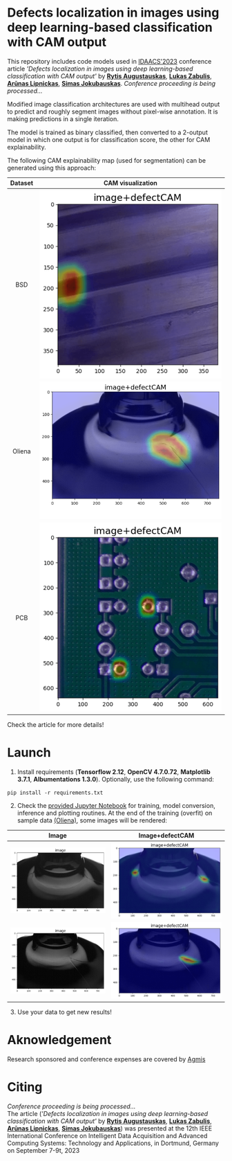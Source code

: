 # Defects localization in images using deep learning-based classification with CAM output
This repository includes code models used in [IDAACS'2023](https://www.idaacs.net/2023) conference article *'Defects localization in images using deep learning-based classification with CAM output'* by [**Rytis Augustauskas**](https://www.linkedin.com/in/rytis-augustauskas-4b99a791/), [**Lukas Zabulis**](linkedin.com/in/lukaszabulis), [**Arūnas Lipnickas**](linkedin.com/in/arunas-lipnickas-888037155), [**Simas Jokubauskas**](linkedin.com/in/simasjokubauskas). *Conference proceeding is being processed...*

Modified image classification architectures are used with multihead output to predict and roughly segment images without pixel-wise annotation. It is making predictions in a single iteration.

The model is trained as binary classified, then converted to a 2-output model in which one output is for classification score, the other for CAM explainability.

The following CAM explainability map (used for segmentation) can be generated using this approach:

| Dataset | CAM visualization |
| :---: | :---: |
| BSD | <img src="https://github.com/rytisss/DL-defect-classification-with-CAM-output/blob/main/res/BSD_efficientNetB04down_716ms.gif" width="500"/> |
| Oliena| <img src="https://github.com/rytisss/DL-defect-classification-with-CAM-output/blob/main/res/oliena_convext4down_716ms.gif" width="500"/> |
| PCB |<img src="https://github.com/rytisss/DL-defect-classification-with-CAM-output/blob/main/res/PCB_efficientNetB04down_716ms.gif" width="500"/> |

Check the article for more details!

# Launch

1. Install requirements (**Tensorflow 2.12**, **OpenCV 4.7.0.72**, **Matplotlib 3.7.1**, **Albumentations 1.3.0**). Optionally, use the following command:  
```
pip install -r requirements.txt
```

2. Check the [provided Jupyter Notebook](https://github.com/rytisss/DL-defect-classification-with-CAM-output/blob/main/CAM%20classifiers.ipynb) for training, model conversion, inference and plotting routines. At the end of the training (overfit) on sample data [(Oliena)](https://doi.org/10.1016/j.eswa.2022.116710), some images will be rendered:

| Image | Image+defectCAM |
| :---: | :---: |
| <img src="https://github.com/rytisss/DL-defect-classification-with-CAM-output/blob/main/res/example_results/4_anomaly_rgb.png" width="350"/> | <img src="https://github.com/rytisss/DL-defect-classification-with-CAM-output/blob/main/res/example_results/4_anomaly_defectCAM_superpos.png" width="350"/> |
| <img src="https://github.com/rytisss/DL-defect-classification-with-CAM-output/blob/main/res/example_results/6_anomaly_rgb.png" width="350"/>| <img src="https://github.com/rytisss/DL-defect-classification-with-CAM-output/blob/main/res/example_results/6_anomaly_defectCAM_superpos.png" width="350"/> |  
3. Use your data to get new results!

# Aknowledgement  
Research sponsored and conference expenses are covered by [Agmis](https://agmis.com/)

# Citing
*Conference proceeding is being processed...*  
The article (*'Defects localization in images using deep learning-based classification with CAM output'* by [**Rytis Augustauskas**](https://www.linkedin.com/in/rytis-augustauskas-4b99a791/), [**Lukas Zabulis**](linkedin.com/in/lukaszabulis), [**Arūnas Lipnickas**](linkedin.com/in/arunas-lipnickas-888037155), [**Simas Jokubauskas**](linkedin.com/in/simasjokubauskas)) was presented at the 12th IEEE International Conference on Intelligent Data Acquisition and Advanced Computing Systems: Technology and Applications, in Dortmund, Germany on September 7-9t, 2023  

